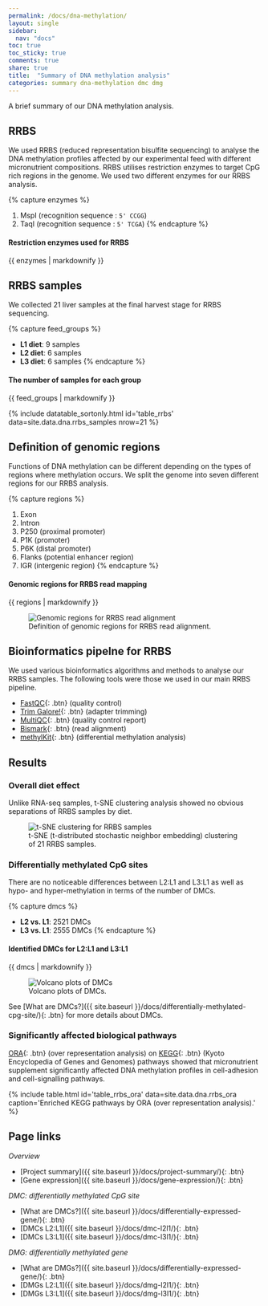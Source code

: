 ```yaml
---
permalink: /docs/dna-methylation/
layout: single
sidebar:
  nav: "docs"
toc: true
toc_sticky: true
comments: true
share: true
title:  "Summary of DNA methylation analysis"
categories: summary dna-methylation dmc dmg
---
```

A brief summary of our DNA methylation analysis.

## RRBS

We used RRBS (reduced representation bisulfite sequencing) to analyse the DNA methylation profiles affected by our experimental feed with different micronutrient compositions. RRBS utilises restriction enzymes to target CpG rich regions in the genome. We used two different enzymes for our RRBS analysis.

{% capture enzymes %}
1. MspI (recognition sequence : `5' CCGG`)
2. TaqI (recognition sequence : `5' TCGA`)
{% endcapture %}

<div class="notice">
  <h4 class="no_toc">Restriction enzymes used for RRBS</h4>
  {{ enzymes | markdownify }}
</div>

## RRBS samples
We collected 21 liver samples at the final harvest stage for RRBS sequencing.

{% capture feed_groups %}
- **L1 diet**: 9 samples
- **L2 diet**: 6 samples
- **L3 diet**: 6 samples
{% endcapture %}

<div class="notice">
  <h4 class="no_toc">The number of samples for each group</h4>
  {{ feed_groups | markdownify }}
</div>

{% include datatable_sortonly.html id='table_rrbs'
  data=site.data.dna.rrbs_samples nrow=21 %}

## Definition of genomic regions
Functions of DNA methylation can be different depending on the types of regions where methylation occurs.
We split the genome into seven different regions for our RRBS analysis.

{% capture regions %}
1. Exon
2. Intron
3. P250 (proximal promoter)
4. P1K (promoter)
5. P6K (distal promoter)
6. Flanks (potential enhancer region)
7. IGR (intergenic region)
{% endcapture %}

<div class="notice">
  <h4 class="no_toc">Genomic regions for RRBS read mapping</h4>
  {{ regions | markdownify }}
</div>

<figure>
  <img src="{{ site.baseurl }}/assets/images/dna/genomic_regions.svg" alt="Genomic regions for RRBS read alignment" >
  <figcaption>Definition of genomic regions for RRBS read alignment.</figcaption>
</figure>

## Bioinformatics pipelne for RRBS
We used various bioinformatics algorithms and methods to analyse our RRBS samples.
The following tools were those we used in our main RRBS pipeline.
- [FastQC](https://cutadapt.readthedocs.io/en/stable/){: .btn} (quality control)
- [Trim Galore!](https://www.bioinformatics.babraham.ac.uk/projects/trim_galore/){: .btn} (adapter trimming)
- [MultiQC](https://multiqc.info/){: .btn} (quality control report)
- [Bismark](https://www.bioinformatics.babraham.ac.uk/projects/bismark/){: .btn} (read alignment)
- [methylKit](https://bioconductor.org/packages/methylKit/){: .btn} (differential methylation analysis)

## Results
### Overall diet effect
Unlike RNA-seq samples, t-SNE clustering analysis showed no obvious separations of RRBS samples by diet.
<figure>
    <img src="{{ site.baseurl }}/assets/images/dna/rrbs_tsne.svg" alt="t-SNE clustering for RRBS samples" >
    <figcaption>t-SNE (t-distributed stochastic neighbor embedding) clustering of 21 RRBS samples.</figcaption>
</figure>

### Differentially methylated CpG sites
There are no noticeable differences between L2:L1 and L3:L1 as well as hypo- and hyper-methylation in terms of the number of DMCs.

{% capture dmcs %}
- **L2 vs. L1**: 2521 DMCs
- **L3 vs. L1**: 2555 DMCs
{% endcapture %}

<div class="notice">
  <h4 class="no_toc">Identified DMCs for L2:L1 and L3:L1</h4>
  {{ dmcs | markdownify }}
</div>

<figure>
    <img src="{{ site.baseurl }}/assets/images/dna/dmc.png" alt="Volcano plots of DMCs">
    <figcaption>Volcano plots of DMCs.</figcaption>
</figure>

See [What are DMCs?]({{ site.baseurl }}/docs/differentially-methylated-cpg-site/){: .btn} for more details about DMCs.

### Significantly affected biological pathways
[ORA](https://doi.org/10.1093/bioinformatics/bth456){: .btn} (over representation analysis) on [KEGG](https://www.genome.jp/kegg/){: .btn} (Kyoto Encyclopedia of Genes and Genomes) pathways showed that micronutrient supplement significantly affected DNA methylation profiles in cell-adhesion and cell-signalling pathways.

{% include table.html id='table_rrbs_ora' data=site.data.dna.rrbs_ora
   caption='Enriched KEGG pathways by ORA (over representation analysis).' %}

## Page links
*Overview*
- [Project summary]({{ site.baseurl }}/docs/project-summary/){: .btn}
- [Gene expression]({{ site.baseurl }}/docs/gene-expression/){: .btn}

*DMC: differentially methylated CpG site*
- [What are DMCs?]({{ site.baseurl }}/docs/differentially-expressed-gene/){: .btn}
- [DMCs L2:L1]({{ site.baseurl }}/docs/dmc-l2l1/){: .btn}
- [DMCs L3:L1]({{ site.baseurl }}/docs/dmc-l3l1/){: .btn}

*DMG: differentially methylated gene*
- [What are DMGs?]({{ site.baseurl }}/docs/differentially-expressed-gene/){: .btn}
- [DMGs L2:L1]({{ site.baseurl }}/docs/dmg-l2l1/){: .btn}
- [DMGs L3:L1]({{ site.baseurl }}/docs/dmg-l3l1/){: .btn}
